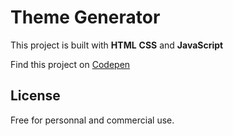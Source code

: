 # Theme Generator
This project is built with **HTML** **CSS** and **JavaScript**

Find this project on [Codepen](https://codepen.io/ibrahima92/full/MWgEyjG)
## License
Free for personnal and commercial use.